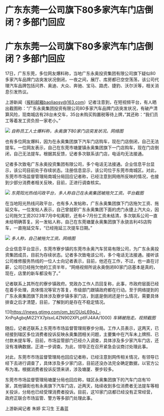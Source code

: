 # 广东东莞一公司旗下80多家汽车门店倒闭？多部门回应

# 广东东莞一公司旗下80多家汽车门店倒闭？多部门回应

17日，广东东莞，多位网友爆料称，当地广东永奥投资集团有限公司旗下疑似80多家汽车品牌门店突发状况倒闭，一夜之间，展厅、库房都已空空荡荡，该公司代理汽车品牌包括问界、奥迪、大众、奔驰、宝马、路虎、捷豹、沃尔沃等，相关消息引发热议。

上游新闻（报料邮箱baoliaosy@163.com）记者注意到，在短视频平台，有人晒出截图称：“广东永奥集团投资有限公司80多家汽车品牌门店突发状况，有破产清算风险，现南城店有28台未交车，35台未购买购置税等待上牌，”其还称：“我们员工等着发工资负担一家老小。”

![](https://inews.gtimg.com/om_bt/OCVHvkKNwuVr47VhWF8GE6K9iUyVM2hgT67nm_DkNVSnIAA/1000)
_自称员工人士爆料称，永奥旗下80家门店突发状况。网络图_

也有多位网友爆料，因为在永奥集团旗下汽车门店购车，现在门店倒闭，自己无法提车。一位网友表示，自己在东莞市塘厦镇永奥集团旗下一门店购车，现在门店倒闭，自己无法提车。根据其反馈，记者多次联系该门店，电话均无法接通。

记者多次致电广东永奥投资集团有限公司，多个电话无法接通。企业信息平台显示，该公司目前处于存续状态。注册信息显示，该公司位于东莞市南城区。对此，东莞市市场监督管理局南城分局回应记者称，已经注意到网络所反映的情况，也接到少部分消费者相关反映，目前，正进行调查核实。

![](https://inews.gtimg.com/om_bt/OdC73WuS4GymVKPZ7J_lwW0dFoCGBjUSeVDGfZ1w1CVbAAA/1000)
_东莞阳光热线问政平台，多人称自己在永奥集团被拖欠工资。平台截图_

在当地阳光热线问政平台，也有多人发帖称，广东永奥集团旗下门店拖欠工资、拖延交车。一位发帖人表示，自己曾就职广东永奥集团下面的虎门永捷上汽大众，因公司拖欠工资2023年7月中旬离职，还有4-7月份工资未结清，多次联系公司一直未给明确答复。另一发帖人称，自己在东莞塘厦永奥集团旗下永骁吉利4S店购车，一直拖延交车，“已经拖延三次提车日期。”

![](https://inews.gtimg.com/om_bt/O05NmWaYWkPbc3NyHH1fHGJ_6RIMfgxeob4XB_eK2wDRUAA/1000)
_多人称，自己被拖欠工资。网络图_

企业信息平台显示，东莞市寮步镇的东莞市永奥汽车贸易有限公司，为广东永奥投资集团成员，目前为存续状态。记者多次致电该公司，多个电话无法接通。接听该公司维修服务热线的一位人士向记者表示，目前，他还在工作，不过，也一直在讨薪，公司已经拖欠他的工资半年，“网络视频所说永奥倒闭80家门店基本是真的，现在，店里的新车都没有了。”

记者联系上其所在的寮步镇政府。党政办工作人员回复称，此事，市政府层面已经在着手处理，具体情况等官方答复，市级部门跟镇政府都在行动。至于网络提到的广东永奥集团旗下具体涉及寮步镇多家门店，到底是倒闭还是什么情况，需要具体排查之后才清楚，目前，了解到的是存在不稳定情况。

![](https://inews.gtimg.com/om_bt/OUqL69gJ_-
XnPqAgbqMi22YX7pIsxL4ZN902XPLptlFJ4AA/1000) _车辆被拖走。视频截图_

随后，记者还联系上东莞市市场监督管理局寮步分局。工作人员表示，这两天，已经接到辖区多位消费者投诉反映永奥集团相关问题，主要集中在汽车未上牌照、已付款未提车等，目前，市场监管部门已经介入调查，具体涉及多少家汽车门店，还没有准确数据，正进一步调查。为此，领导正在召开紧急会议商讨处理此事。

对此，东莞市市场监督管理局也回应记者称，已经注意到网传相关情况，有领导已经下去进行调查了，具体涉及多少家门店，目前还没办法完全确定数据，以官方公布为准。根据消费者投诉反馈来讲，涉及塘厦、寮步较多。

东莞市市场监督管理局塘厦分局也回应称，辖区永奥集团旗下的汽车门店有10家，其他镇街也有永奥旗下汽车门店，近两天，陆续收到多位消费者无法提车等相关投诉，分局也已经受理消费者投诉。目前，这10家门店都已经没有正常经营，政府正联合市场监管、警方等多部门处理此事。

上游新闻记者 朱婷 实习生 王鑫蓝

